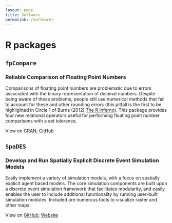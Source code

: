 ```yaml
---
layout: page
title: Software
permalink: /software/
---
```


# R packages

## `fpCompare`

### Reliable Comparison of Floating Point Numbers

Comparisons of floating point numbers are problematic due to errors associated with the binary representation of decimal numbers. Despite being aware of these problems, people still use numerical methods that fail to account for these and other rounding errors (this pitfall is the first to be highlighted in Circle 1 of Burns (2012) [The R Inferno](http://www.burns-stat.com/pages/Tutor/R_inferno.pdf)). This package provides four new relational operators useful for performing floating point number comparisons with a set tolerance.

View on [CRAN](http://cran.r-project.org/package=fpCompare);  [GitHub](https://github.com/PredictiveEcology/fpCompare)

## `SpaDES`

### Develop and Run Spatially Explicit Discrete Event Simulation Models

Easily implement a variety of simulation models, with a focus on spatially explicit agent based models. The core simulation components are built upon a discrete event simulation framework that facilitates modularity, and easily enables the user to include additional functionality by running user-built simulation modules. Included are numerous tools to visualize raster and other maps.

View on [GitHub](https://github.com/PredictiveEcology/SpaDES); [Website](http://SpaDES.PredictiveEcology.org)
